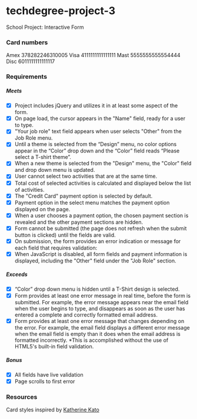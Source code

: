 # techdegree-project-3
 School Project: Interactive Form

### Card numbers
Amex 378282246310005
Visa 4111111111111111
Mast 5555555555554444
Disc 6011111111111117

### Requirements

##### Meets

* [x] Project includes jQuery and utilizes it in at least some aspect of the form.
* [x] On page load, the cursor appears in the "Name" field, ready for a user to type.
* [x] "Your job role" text field appears when user selects "Other" from the Job Role menu.
* [x] Until a theme is selected from the “Design” menu, no color options appear in the “Color” drop down and the “Color” field reads “Please select a T-shirt theme”.
* [x] When a new theme is selected from the "Design" menu, the "Color" field and drop down menu is updated.
* [x] User cannot select two activities that are at the same time.
* [x] Total cost of selected activities is calculated and displayed below the list of activities.
* [x] The "Credit Card" payment option is selected by default.
* [x] Payment option in the select menu matches the payment option displayed on the page.
* [x] When a user chooses a payment option, the chosen payment section is revealed and the other payment sections are hidden.
* [x] Form cannot be submitted (the page does not refresh when the submit button is clicked) until the fields are valid.
* [x] On submission, the form provides an error indication or message for each field that requires validation:
* [x] When JavaScript is disabled, all form fields and payment information is displayed, including the "Other" field under the "Job Role" section.

##### Exceeds

* [x] “Color” drop down menu is hidden until a T-Shirt design is selected.
* [x] Form provides at least one error message in real time, before the form is submitted. For example, the error message appears near the email field when the user begins to type, and disappears as soon as the user has entered a complete and correctly formatted email address.
* [x] Form provides at least one error message that changes depending on the error. For example, the email field displays a different error message when the email field is empty than it does when the email address is formatted incorrectly. *This is accomplished without the use of HTML5's built-in field validation.

##### Bonus

* [x] All fields have live validation
* [x] Page scrolls to first error

### Resources

Card styles inspired by [Katherine Kato](https://codepen.io/kathykato/pen/jzOxgv)